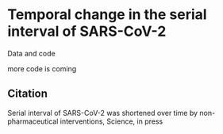 # Temporal change in the serial interval of SARS-CoV-2

Data and code

more code is coming

## Citation

Serial interval of SARS-CoV-2 was shortened over time by non-pharmaceutical interventions, Science, in press

